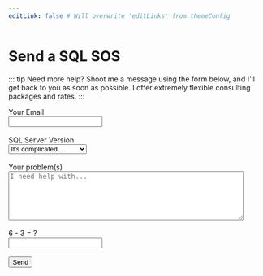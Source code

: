 ```yaml
---
editLink: false # Will overwrite 'editLinks' from themeConfig
---
```


# Send a SQL SOS

::: tip Need more help?
Shoot me a message using the form below, and I'll get back to you as soon as possible. I offer extremely flexible consulting packages and rates.
::: 

<form action="https://send.pageclip.co/4VbMDoV02C8aN7vFEjebO1Wbwrl0wRny/Contact" class="pageclip-form" method="post">
		<div class="form-group">
			<label>Your Email</label>
			<br />
			<input required type="email" name="email" placeholder="" />
		</div>
		<br />
		<div class="form-group">
			<label>SQL Server Version</label>
			<br />
			<select name="version" required="">
				<option value="complicated">It's complicated...</option>
				<option value="2008">SQL Server 2008 / R2</option>
				<option value="2012">SQL Server 2012</option>
				<option value="2014">SQL Server 2014</option>
				<option value="2016">SQL Server 2016</option>
				<option value="2017">SQL Server 2017</option>
				<option value="2019">SQL Server 2019</option>
				<option value="Azure">Azure SQL</option>
				<option value="Azure">SQL Server RDS</option>
			</select>
		</div>
		<br />
		<div class="form-group">
			<label>Your problem(s)</label>
			<br />
			<textarea name="problem" required minlength="10" cols="55" rows="6" placeholder="I need help with..."></textarea>
		</div>
		<br />
		<div class="form-group">
			<label>6 - 3 = ?</label>
			<br />
			<input type="text" id="human" name="human" required minlength="1" pattern="3">
		</div>
	  <br />
	  <button type="submit" class="pageclip-form__submit--dark-loader">
		<span>Send</span>
	  </button>
	</form>
